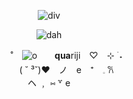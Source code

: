 <div align="center">

![div](https://64.media.tumblr.com/32c9de4241cdcdac11f0b8db37dabe86/10372571c4330fa5-72/s400x600/bebd414731343e0a3887d2d5e9d641b8680956fd.gifv)

![dah](https://64.media.tumblr.com/35bba3a6f8214ad4f72e844f88d7f4c6/d97403fcff6fa89b-ef/s640x960/43d3fcf17f8cc2a19c548a2e339d5f8015617fd3.pnj)

   
　　　　˚　![o](https://64.media.tumblr.com/7372f5883936e481ee80bb97b04f9ec4/35847f8f4a170156-32/s75x75_c1/3d03eb1bd85027174b33c122958629f11e0d70f9.gifv)　　**qua**riji　♡⠀ ⊹ ࣪ ˖　        
　　　　( ˘ ³˘)♥︎　ノ　e　⁺　𓈒  𐙚       
         ヘ   ﹐ ⑅      ꒷    e